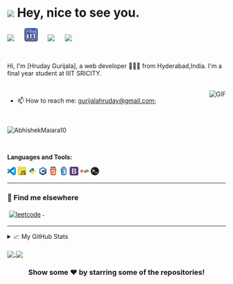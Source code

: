 <h1><img src="https://emojis.slackmojis.com/emojis/images/1531849430/4246/blob-sunglasses.gif?1531849430" width="30"/> Hey, nice to see you.</h1>

<p align="left">
<a href="https://x.com/hrudayjiji" target="_blank"><img height="30" src="https://raw.githubusercontent.com/HrudayGurijala/HrudayGurijala/master/Resources/png/twitter.png?raw=true"></a>&nbsp;&nbsp;&nbsp;&nbsp;&nbsp;
<a href="https://www.linkedin.com/in/hruday-gurijala-61b472248/" target="_blank"><img height="30" src="https://raw.githubusercontent.com/HrudayGurijala/HrudayGurijala/master/linkedin.png?raw=true"></a>&nbsp;&nbsp;&nbsp;&nbsp;&nbsp;
<a href="https://www.instagram.com/hruday.gurijala_/" target="_blank"><img height="30" src="https://image.flaticon.com/icons/svg/725/725278.svg"></a>&nbsp;&nbsp;&nbsp;&nbsp;&nbsp;
<a href="https://open.spotify.com/user/31lkzvxps2kzsvdfr3lx5haxa5ty" target="_blank"><img height="30" src="https://raw.githubusercontent.com/HrudayGurijala/HrudayGurijala/master/Resources/png/spotify.png?raw=true"></a>&nbsp;&nbsp;&nbsp;&nbsp;&nbsp;
</p>

<br>

Hi, I'm [Hruday Gurijala], a web developer 👨🏻‍💻 from Hyderabad,India. I'm a final year student at IIIT SRICITY. 

<br>


<!-- https://media.giphy.com/media/SWoSkN6DxTszqIKEqv/giphy.gif -->
<!-- <img align="right" height="250" width="400" alt="GIF" src="" /> -->

<img align="right" alt="GIF" src="https://media.giphy.com/media/v1.Y2lkPTc5MGI3NjExZGhxNzk2ZWlneWJvMzFqMjBrbm94ZjBjOGZqbW85cDlzY2k3ZDN2aCZlcD12MV9naWZzX3NlYXJjaCZjdD1n/TI9HiyUqRm75jPyKQ5/giphy.gif" />

 - 📫 How to reach me: [gurijalahruday@gmail.com](mailto:gurijalahruday@gmail.com); 
 <br>

 <p align="left"> <img src="https://komarev.com/ghpvc/?username=HrudayGurijala" alt="AbhishekMaiara10" /> </p>
 
 </br>

**Languages and Tools:**
<br>

<code><img height="20" src="https://raw.githubusercontent.com/github/explore/80688e429a7d4ef2fca1e82350fe8e3517d3494d/topics/visual-studio-code/visual-studio-code.png"></code>
<code><img height="20" src="https://raw.githubusercontent.com/github/explore/80688e429a7d4ef2fca1e82350fe8e3517d3494d/topics/javascript/javascript.png"></code>
<code><img height="20" src="https://raw.githubusercontent.com/github/explore/80688e429a7d4ef2fca1e82350fe8e3517d3494d/topics/python/python.png"></code>
<code><img height="20" src="https://raw.githubusercontent.com/github/explore/80688e429a7d4ef2fca1e82350fe8e3517d3494d/topics/cpp/cpp.png"></code>
<code><img height = "20" src = "https://raw.githubusercontent.com/github/explore/80688e429a7d4ef2fca1e82350fe8e3517d3494d/topics/html/html.png"></code>
<code><img height = "20" src = "https://raw.githubusercontent.com/github/explore/80688e429a7d4ef2fca1e82350fe8e3517d3494d/topics/css/css.png"></code>
<code><img height = "20" src = "https://raw.githubusercontent.com/github/explore/80688e429a7d4ef2fca1e82350fe8e3517d3494d/topics/bootstrap/bootstrap.png"></code>
<code><img height="20" src="https://raw.githubusercontent.com/github/explore/80688e429a7d4ef2fca1e82350fe8e3517d3494d/topics/git/git.png"></code>
<code><img height="20" src="https://raw.githubusercontent.com/github/explore/80688e429a7d4ef2fca1e82350fe8e3517d3494d/topics/terminal/terminal.png"></code>


---
### 📢 Find me elsewhere
<p align="left">
  
  <a href="https://leetcode.com/u/HrudayGurijala/">
    <img src="https://raw.githubusercontent.com/HrudayGurijala/HrudayGurijala/master/Resources/svg/leetcode.svg" alt="leetcode" style="vertical-align:top; margin:4px">
  </a>&nbsp;&nbsp;&nbsp;
</p>

<hr>

<details>
<summary>📈 My GitHub Stats</summary>

<p align="center"> <img src="https://github-readme-stats.vercel.app/api?username=HrudayGurijala&show_icons=true&theme=gotham" alt="hruday" />

</details>

</br>

<a href="https://github.com/HrudayGurijala/Code-It-main" target="_blank">
  <img align="center" src="https://github-readme-stats.vercel.app/api/pin/?username=HrudayGurijala&repo=Code-It-main&theme=dracula" />
</a>
<a href="https://github.com/HrudayGurijala/learnflow" target="_blank">
 <img align="center" src="https://github-readme-stats.vercel.app/api/pin/?username=HrudayGurijala&repo=learnflow&theme=dracula" />
</a>
<div align="center">

### Show some ❤️ by starring some of the repositories!
</div>
